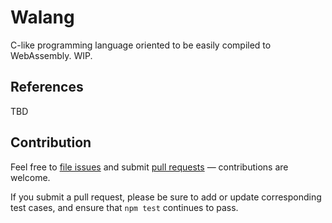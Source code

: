 # Walang

C-like programming language oriented to be easily
compiled to WebAssembly. WIP.

## References

TBD

## Contribution

Feel free to [file issues](https://github.com/ajlopez/walang) and submit
[pull requests](https://github.com/ajlopez/walang/pulls) — contributions are
welcome.

If you submit a pull request, please be sure to add or update corresponding
test cases, and ensure that `npm test` continues to pass.

